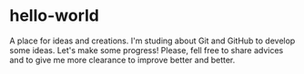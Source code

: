 # hello-world
A place for ideas and creations.
I'm studing about Git and GitHub to develop some ideas. Let's make some progress!
Please, fell free to share advices and to give me more clearance to improve better and better.
